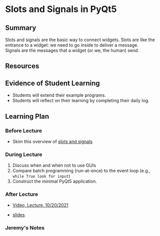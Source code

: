 
# Slots and Signals in PyQt5                                  

## Summary

Slots and signals are the basic way to connect widgets.  Slots are like
the entrance to a widget: we need to go inside to deliver a message.  
Signals are the messages that a widget (or we, the human) send.

## Resources


##  Evidence of Student Learning

  - Students will extend their example programs.
  - Students will reflect on their learning by completing their daily log.

## Learning Plan

### Before Lecture

  - Skim this overview of [slots and signals](https://www.riverbankcomputing.com/static/Docs/PyQt5/signals_slots.html)

### During Lecture

  1. Discuss when and when not to use GUIs
  2. Compare batch programming (run-at-once) to the event loop (e.g., `while True look for input`)
  3. Construct the minimal PyQt5 application.

### After Lecture

 - [Video, Lecture, 10/20/2021](https://mediasite.k-state.edu/mediasite/Play/808754c7eae34529aa44a96b5a4c7afb1d) 

 - [slides](https://github.com/robertsj/me701/blob/f2020/lectures/GraphicalUserInterfaces2.ipynb). 


### Jeremy's Notes


<!--  

NOTES TO SELF




-->
